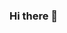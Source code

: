 ### Hi there 👋

<!--
**NazrinShah/NazrinShah** is a ✨ _special_ ✨ repository because its `README.md` (this file) appears on your GitHub profile.

Here are some ideas to get you started:

 🌱 I’m currently learning Go
-->
